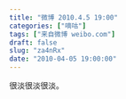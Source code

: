 ```yaml
---
title: "微博 2010.4.5 19:00"
categories: ["嘀咕"]
tags: ["来自微博 weibo.com"]
draft: false
slug: "za4nRx"
date: "2010-04-05 19:00:00"
---
```


<p>很淡很淡很淡。 ​​​​</p>
